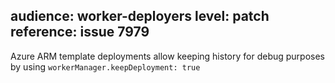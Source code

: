 audience: worker-deployers
level: patch
reference: issue 7979
---

Azure ARM template deployments allow keeping history for debug purposes by using `workerManager.keepDeployment: true`
